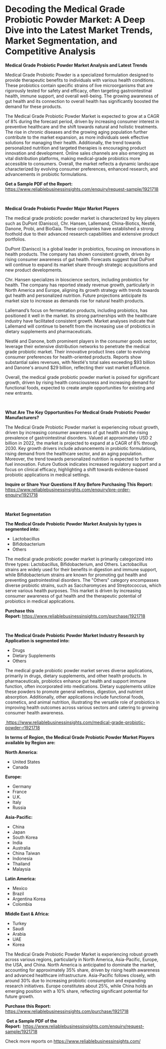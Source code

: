 <p><h1>Decoding the Medical Grade Probiotic Powder Market: A Deep Dive into the Latest Market Trends, Market Segmentation, and Competitive Analysis</h1></p><p><strong>Medical Grade Probiotic Powder Market Analysis and Latest Trends</strong></p>
<p><p>Medical Grade Probiotic Powder is a specialized formulation designed to provide therapeutic benefits to individuals with various health conditions. These probiotics contain specific strains of live microorganisms that are rigorously tested for safety and efficacy, often targeting gastrointestinal health, immune support, and overall well-being. The growing awareness of gut health and its connection to overall health has significantly boosted the demand for these products.</p><p>The Medical Grade Probiotic Powder Market is expected to grow at a CAGR of 8% during the forecast period, driven by increasing consumer interest in preventive healthcare and the shift towards natural and holistic treatments. The rise in chronic diseases and the growing aging population further contribute to the market expansion, as more individuals seek effective solutions for managing their health. Additionally, the trend towards personalized nutrition and targeted therapies is encouraging product innovation and development. Online sales channels are also emerging as vital distribution platforms, making medical-grade probiotics more accessible to consumers. Overall, the market reflects a dynamic landscape characterized by evolving consumer preferences, enhanced research, and advancements in probiotic formulations.</p></p>
<p><strong>Get a Sample PDF of the Report:&nbsp;</strong> <a href="https://www.reliablebusinessinsights.com/enquiry/request-sample/1921718?utm_campaign=2132&utm_medium=2&utm_source=Github&utm_content=ia&utm_term=04022025&utm_id=medical-grade-probiotic-powder">https://www.reliablebusinessinsights.com/enquiry/request-sample/1921718</a></p>
<p>&nbsp;</p>
<p><strong>Medical Grade Probiotic Powder Major Market Players</strong></p>
<p><p>The medical grade probiotic powder market is characterized by key players such as DuPont (Danisco), Chr. Hansen, Lallemand, China-Biotics, Nestlé, Danone, Probi, and BioGaia. These companies have established a strong foothold due to their advanced research capabilities and extensive product portfolios.</p><p>DuPont (Danisco) is a global leader in probiotics, focusing on innovations in health products. The company has shown consistent growth, driven by rising consumer awareness of gut health. Forecasts suggest that DuPont will continue to expand its market share through strategic acquisitions and new product developments.</p><p>Chr. Hansen specializes in bioscience sectors, including probiotics for health. The company has reported steady revenue growth, particularly in North America and Europe, aligning its growth strategy with trends towards gut health and personalized nutrition. Future projections anticipate its market size to increase as demands rise for natural health products.</p><p>Lallemand’s focus on fermentation products, including probiotics, has positioned it well in the market. Its strong partnerships with the healthcare industry have facilitated consistent growth. Market analyses indicate that Lallemand will continue to benefit from the increasing use of probiotics in dietary supplements and pharmaceuticals.</p><p>Nestlé and Danone, both prominent players in the consumer goods sector, leverage their extensive distribution networks to penetrate the medical grade probiotic market. Their innovative product lines cater to evolving consumer preferences for health-oriented products. Reports show substantial sales revenues, with Nestlé's total sales exceeding $93 billion and Danone's around $29 billion, reflecting their vast market influence.</p><p>Overall, the medical grade probiotic powder market is poised for significant growth, driven by rising health consciousness and increasing demand for functional foods, expected to create ample opportunities for existing and new entrants.</p></p>
<p>&nbsp;</p>
<p><strong>What Are The Key Opportunities For Medical Grade Probiotic Powder Manufacturers?</strong></p>
<p><p>The Medical Grade Probiotic Powder market is experiencing robust growth, driven by increasing consumer awareness of gut health and the rising prevalence of gastrointestinal disorders. Valued at approximately USD 2 billion in 2022, the market is projected to expand at a CAGR of 8% through 2030. Key growth drivers include advancements in probiotic formulations, rising demand from the healthcare sector, and an aging population. Moreover, the trend towards personalized nutrition is expected to further fuel innovation. Future Outlook indicates increased regulatory support and a focus on clinical efficacy, highlighting a shift towards evidence-based probiotic applications in medical settings.</p></p>
<p><strong>Inquire or Share Your Questions If Any Before Purchasing This Report:</strong> <a href="https://www.reliablebusinessinsights.com/enquiry/pre-order-enquiry/1921718?utm_campaign=2132&utm_medium=2&utm_source=Github&utm_content=ia&utm_term=04022025&utm_id=medical-grade-probiotic-powder">https://www.reliablebusinessinsights.com/enquiry/pre-order-enquiry/1921718</a></p>
<p>&nbsp;</p>
<p><strong>Market Segmentation</strong></p>
<p><strong>The Medical Grade Probiotic Powder Market Analysis by types is segmented into:</strong></p>
<p><ul><li>Lactobacillus</li><li>Bifidobacterium</li><li>Others</li></ul></p>
<p><p>The medical grade probiotic powder market is primarily categorized into three types: Lactobacillus, Bifidobacterium, and Others. Lactobacillus strains are widely used for their benefits in digestion and immune support, while Bifidobacterium strains are known for promoting gut health and preventing gastrointestinal disorders. The "Others" category encompasses diverse probiotic strains, such as Saccharomyces and Streptococcus, which serve various health purposes. This market is driven by increasing consumer awareness of gut health and the therapeutic potential of probiotics in medical applications.</p></p>
<p><strong>Purchase this Report:&nbsp;</strong><a href="https://www.reliablebusinessinsights.com/purchase/1921718?utm_campaign=2132&utm_medium=2&utm_source=Github&utm_content=ia&utm_term=04022025&utm_id=medical-grade-probiotic-powder">https://www.reliablebusinessinsights.com/purchase/1921718</a></p>
<p>&nbsp;</p>
<p><strong>The Medical Grade Probiotic Powder Market Industry Research by Application is segmented into:</strong></p>
<p><ul><li>Drugs</li><li>Dietary Supplements</li><li>Others</li></ul></p>
<p><p>The medical grade probiotic powder market serves diverse applications, primarily in drugs, dietary supplements, and other health products. In pharmaceuticals, probiotics enhance gut health and support immune function, often incorporated into medications. Dietary supplements utilize these powders to promote general wellness, digestion, and nutrient absorption. Additionally, other applications include functional foods, cosmetics, and animal nutrition, illustrating the versatile role of probiotics in improving health outcomes across various sectors and catering to growing consumer health awareness.</p></p>
<p><a href="https://www.reliablebusinessinsights.com/medical-grade-probiotic-powder-r1921718?utm_campaign=2132&utm_medium=2&utm_source=Github&utm_content=ia&utm_term=04022025&utm_id=medical-grade-probiotic-powder">&nbsp;https://www.reliablebusinessinsights.com/medical-grade-probiotic-powder-r1921718</a></p>
<p><strong>In terms of Region, the Medical Grade Probiotic Powder Market Players available by Region are:</strong></p>
<p>
    <p> <strong> North America: </strong>
        <ul>
            <li>United States</li>
            <li>Canada</li>
        </ul>
        </p> 
    <p> <strong> Europe: </strong>
        <ul>
            <li>Germany</li>
            <li>France</li>
            <li>U.K.</li>
            <li>Italy</li>
            <li>Russia</li>
        </ul>
        </p> 
    <p> <strong> Asia-Pacific: </strong>
        <ul>
            <li>China</li>
            <li>Japan</li>
            <li>South Korea</li>
            <li>India</li>
            <li>Australia</li>
            <li>China Taiwan</li>
            <li>Indonesia</li>
            <li>Thailand</li>
            <li>Malaysia</li>
        </ul>
        </p> 
    <p> <strong> Latin America: </strong>
        <ul>
            <li>Mexico</li>
            <li>Brazil</li>
            <li>Argentina Korea</li>
            <li>Colombia</li>
        </ul>
        </p> 
    <p> <strong> Middle East & Africa: </strong>
        <ul>
            <li>Turkey</li>
            <li>Saudi</li>
            <li>Arabia</li>
            <li>UAE</li>
            <li>Korea</li>
        </ul>
    </p>
    </p>
<p><p>The Medical Grade Probiotic Powder Market is experiencing robust growth across various regions, particularly in North America, Asia-Pacific, Europe, the USA, and China. North America is anticipated to dominate the market, accounting for approximately 35% share, driven by rising health awareness and advanced healthcare infrastructure. Asia-Pacific follows closely, with around 30% due to increasing probiotic consumption and expanding research initiatives. Europe constitutes about 25%, while China holds an emerging position with a 10% share, reflecting significant potential for future growth.</p></p>
<p><strong>Purchase this Report: </strong><a href="https://www.reliablebusinessinsights.com/purchase/1921718?utm_campaign=2132&utm_medium=2&utm_source=Github&utm_content=ia&utm_term=04022025&utm_id=medical-grade-probiotic-powder">https://www.reliablebusinessinsights.com/purchase/1921718</a></p>
<p>&nbsp;<strong>Get a Sample PDF of the Report:&nbsp;&nbsp;</strong><a href="https://www.reliablebusinessinsights.com/enquiry/request-sample/1921718?utm_campaign=2132&utm_medium=2&utm_source=Github&utm_content=ia&utm_term=04022025&utm_id=medical-grade-probiotic-powder">https://www.reliablebusinessinsights.com/enquiry/request-sample/1921718</a></p>
<p><strong></strong></p>
<p>Check more reports on <a href="https://www.reliablebusinessinsights.com/?utm_campaign=2132&utm_medium=2&utm_source=Github&utm_content=ia&utm_term=04022025&utm_id=medical-grade-probiotic-powder">https://www.reliablebusinessinsights.com/</a></p>